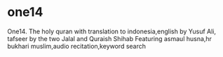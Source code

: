 # one14
One14. The holy quran with translation to indonesia,english by Yusuf Ali,  tafseer by the two Jalal and Quraish Shihab  Featuring asmaul husna,hr bukhari muslim,audio recitation,keyword search
